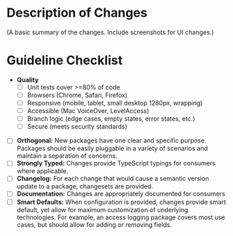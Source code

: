 # Description of Changes

(A basic summary of the changes. Include screenshots for UI changes.)

# Guideline Checklist

- **Quality**
  - [ ] Unit tests cover >=80% of code
  - [ ] Browsers (Chrome, Safari, Firefox)
  - [ ] Responsive (mobile, tablet, small desktop 1280px, wrapping)
  - [ ] Accessible (Mac VoiceOver, LevelAccess)
  - [ ] Branch logic (edge cases, empty states, error states, etc.)
  - [ ] Secure (meets security standards)
- [ ] **Orthogonal:** New packages have one clear and specific purpose. Packages should be easily pluggable in a variety of scenarios and maintain a separation of concerns.
- [ ] **Strongly Typed:** Changes provide TypeScript typings for consumers where applicable.
- [ ] **Changelog:** For each change that would cause a semantic version update to a package, changesets are provided.
- [ ] **Documentation:** Changes are appropriately documented for consumers 
- [ ] **Smart Defaults:** When configuration is provided, changes provide smart default, yet allow for maximum customization of underlying technologies. For example, an access logging package covers most use cases, but should allow for adding or removing fields.

